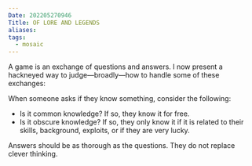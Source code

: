 ```yaml
---
Date: 202205270946
Title: OF LORE AND LEGENDS
aliases: 
tags:
  - mosaic
---
```

A game is an exchange of questions and answers. I now present a hackneyed way to judge—broadly—how to handle some of these exchanges:

When someone asks if they know something, consider the following:
- Is it common knowledge? If so, they know it for free.
- Is it obscure knowledge? If so, they only know it if it is related to their skills, background, exploits, or if they are very lucky.

Answers should be as thorough as the questions. They do not replace clever thinking.